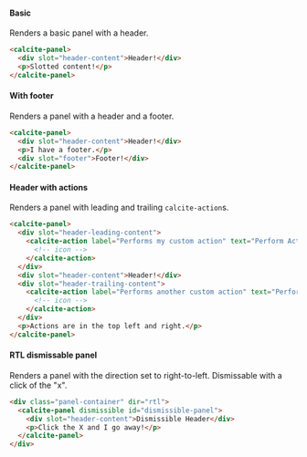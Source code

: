 #### Basic

Renders a basic panel with a header.

```html
<calcite-panel>
  <div slot="header-content">Header!</div>
  <p>Slotted content!</p>
</calcite-panel>
```

#### With footer

Renders a panel with a header and a footer.

```html
<calcite-panel>
  <div slot="header-content">Header!</div>
  <p>I have a footer.</p>
  <div slot="footer">Footer!</div>
</calcite-panel>
```

#### Header with actions

Renders a panel with leading and trailing `calcite-action`s.

```html
<calcite-panel>
  <div slot="header-leading-content">
    <calcite-action label="Performs my custom action" text="Perform Action!" text-enabled>
      <!-- icon -->
    </calcite-action>
  </div>
  <div slot="header-content">Header!</div>
  <div slot="header-trailing-content">
    <calcite-action label="Performs another custom action" text="Perform Another Action!" text-enabled>
      <!-- icon -->
    </calcite-action>
  </div>
  <p>Actions are in the top left and right.</p>
</calcite-panel>
```

#### RTL dismissable panel

Renders a panel with the direction set to right-to-left. Dismissable with a click of the "x".

```html
<div class="panel-container" dir="rtl">
  <calcite-panel dismissible id="dismissible-panel">
    <div slot="header-content">Dismissible Header</div>
    <p>Click the X and I go away!</p>
  </calcite-panel>
</div>
```
